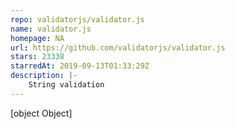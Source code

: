 ```yaml
---
repo: validatorjs/validator.js
name: validator.js
homepage: NA
url: https://github.com/validatorjs/validator.js
stars: 23338
starredAt: 2019-09-13T01:33:29Z
description: |-
    String validation
---
```


[object Object]
